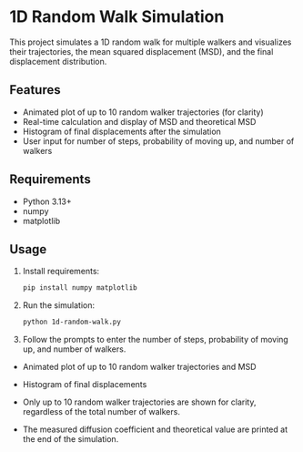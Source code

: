 # 1D Random Walk Simulation

This project simulates a 1D random walk for multiple walkers and visualizes their trajectories, the mean squared displacement (MSD), and the final displacement distribution.

## Features
- Animated plot of up to 10 random walker trajectories (for clarity)
- Real-time calculation and display of MSD and theoretical MSD
- Histogram of final displacements after the simulation
- User input for number of steps, probability of moving up, and number of walkers

## Requirements
- Python 3.13+
- numpy
- matplotlib

## Usage
1. Install requirements:
   ```bash
   pip install numpy matplotlib
   ```
2. Run the simulation:
   ```bash
   python 1d-random-walk.py
   ```
3. Follow the prompts to enter the number of steps, probability of moving up, and number of walkers.

- Animated plot of up to 10 random walker trajectories and MSD
- Histogram of final displacements

- Only up to 10 random walker trajectories are shown for clarity, regardless of the total number of walkers.
- The measured diffusion coefficient and theoretical value are printed at the end of the simulation.
